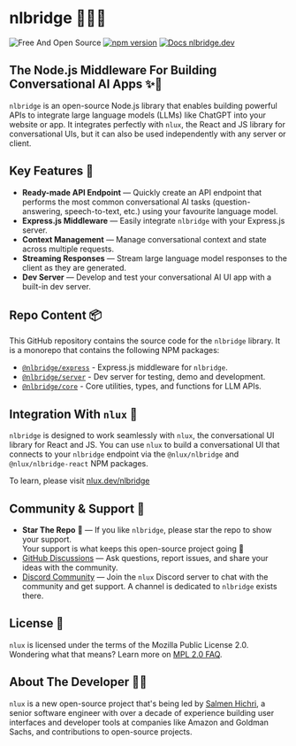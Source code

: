 # nlbridge 🌲✨🌉

![Free And Open Source](https://img.shields.io/badge/Free%20%26%20Open%20Source-1ccb61)
[![npm version](https://img.shields.io/badge/NPM-@nlbridge/express-1ccb61)](https://www.npmjs.com/package/@nlbridge/express)
[![Docs nlbridge.dev](https://img.shields.io/badge/Docs_Website-nlbridge.dev-fa896b)](https://nlbridge.dev)

## The Node.js Middleware For Building Conversational AI Apps ✨💬

`nlbridge` is an open-source Node.js library that enables building powerful APIs to integrate large language models
(LLMs) like ChatGPT into your website or app. It integrates perfectly with `nlux`, the React and JS library for
conversational UIs, but it can also be used independently with any server or client.

## Key Features 🌟

- **Ready-made API Endpoint** ― Quickly create an API endpoint that performs the most common conversational AI tasks
  (question-answering, speech-to-text, etc.) using your favourite language model.
- **Express.js Middleware** ― Easily integrate `nlbridge` with your Express.js server.
- **Context Management** ― Manage conversational context and state across multiple requests.
- **Streaming Responses** ― Stream large language model responses to the client as they are generated.
- **Dev Server** ― Develop and test your conversational AI UI app with a built-in dev server.

## Repo Content 📦

This GitHub repository contains the source code for the `nlbridge` library.
It is a monorepo that contains the following NPM packages:

* [`@nlbridge/express`](https://www.npmjs.com/package/@nlbridge/express) - Express.js middleware for `nlbridge`.
* [`@nlbridge/server`](https://www.npmjs.com/package/@nlbridge/server) - Dev server for testing, demo and development.
* [`@nlbridge/core`](https://www.npmjs.com/package/@nlbridge/core) - Core utilities, types, and functions for LLM APIs.

## Integration With `nlux` 💬

`nlbridge` is designed to work seamlessly with `nlux`, the conversational UI library for React and JS. You can use
`nlux` to build a conversational UI that connects to your `nlbridge` endpoint via the `@nlux/nlbridge`
and `@nlux/nlbridge-react` NPM packages.

To learn, please visit [nlux.dev/nlbridge](https://nlux.dev/nlbridge)

## Community & Support 🙏

* **Star The Repo** 🌟 ― If you like `nlbridge`, please star the repo to show your support.  
  Your support is what keeps this open-source project going 🧡
* [GitHub Discussions](https://github.com/nluxai/nlbridge/discussions) ― Ask questions, report issues, and share
  your ideas with the community.
* [Discord Community](https://discord.gg/SRwDmZghNB) ― Join the `nlux` Discord server to chat with the community and
  get support. A channel is dedicated to `nlbridge` exists there.

## License 📃

`nlux` is licensed under the terms of the Mozilla Public License 2.0.<br />
Wondering what that means? Learn more on [MPL 2.0 FAQ](https://www.mozilla.org/en-US/MPL/2.0/FAQ/).

## About The Developer 👨‍💻

`nlux` is a new open-source project that's being led by [Salmen Hichri](https://github.com/salmenus), a senior software
engineer with over a decade of experience building user interfaces and developer
tools at companies like Amazon and Goldman Sachs, and contributions to open-source projects.
